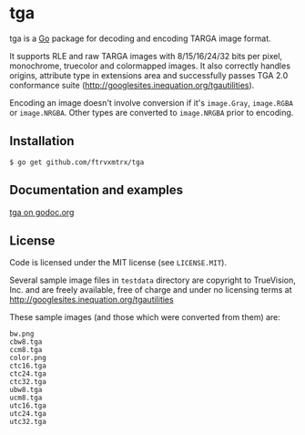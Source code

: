 # tga

tga is a [Go](http://golang.org/) package for decoding and encoding TARGA image
format.

It supports RLE and raw TARGA images with 8/15/16/24/32 bits per pixel,
monochrome, truecolor and colormapped images. It also correctly handles origins,
attribute type in extensions area and successfully passes TGA 2.0 conformance
suite (http://googlesites.inequation.org/tgautilities).

Encoding an image doesn't involve conversion if it's `image.Gray`, `image.RGBA`
or `image.NRGBA`. Other types are converted to `image.NRGBA` prior to encoding.

## Installation

    $ go get github.com/ftrvxmtrx/tga

## Documentation and examples

[tga on godoc.org](http://godoc.org/github.com/ftrvxmtrx/tga)

## License

Code is licensed under the MIT license (see `LICENSE.MIT`).

Several sample image files in `testdata` directory are copyright to TrueVision,
Inc. and are freely available, free of charge and under no licensing terms at
http://googlesites.inequation.org/tgautilities

These sample images (and those which were converted from them) are:
```
bw.png
cbw8.tga
ccm8.tga
color.png
ctc16.tga
ctc24.tga
ctc32.tga
ubw8.tga
ucm8.tga
utc16.tga
utc24.tga
utc32.tga
```

